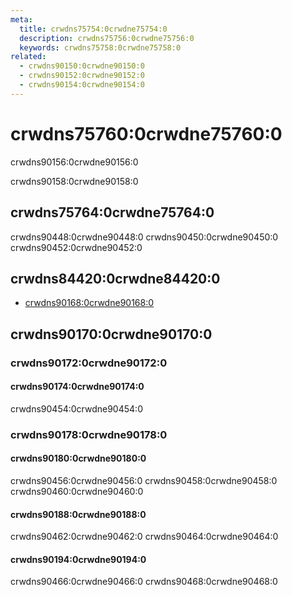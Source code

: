 ```yaml
---
meta:
  title: crwdns75754:0crwdne75754:0
  description: crwdns75756:0crwdne75756:0
  keywords: crwdns75758:0crwdne75758:0
related:
  - crwdns90150:0crwdne90150:0
  - crwdns90152:0crwdne90152:0
  - crwdns90154:0crwdne90154:0
---
```


# crwdns75760:0crwdne75760:0

crwdns90156:0crwdne90156:0

crwdns90158:0crwdne90158:0

<entry-ad />

## crwdns75764:0crwdne75764:0

crwdns90448:0crwdne90448:0 crwdns90450:0crwdne90450:0 crwdns90452:0crwdne90452:0

<example file="v-sparkline/usage" />

## crwdns84420:0crwdne84420:0

- [crwdns90168:0crwdne90168:0](crwdns90166:0crwdne90166:0)

## crwdns90170:0crwdne90170:0

### crwdns90172:0crwdne90172:0

#### crwdns90174:0crwdne90174:0

crwdns90454:0crwdne90454:0

<example file="v-sparkline/prop-fill" />

### crwdns90178:0crwdne90178:0

#### crwdns90180:0crwdne90180:0

crwdns90456:0crwdne90456:0 crwdns90458:0crwdne90458:0 crwdns90460:0crwdne90460:0

<example file="v-sparkline/misc-custom-labels" />

#### crwdns90188:0crwdne90188:0

crwdns90462:0crwdne90462:0 crwdns90464:0crwdne90464:0

<example file="v-sparkline/misc-dashboard-card" />

#### crwdns90194:0crwdne90194:0

crwdns90466:0crwdne90466:0 crwdns90468:0crwdne90468:0

<example file="v-sparkline/misc-heart-rate" />

<backmatter />
